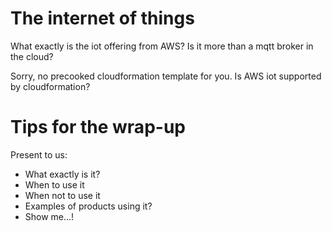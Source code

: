 
# The internet of things

What exactly is the iot offering from AWS? Is it more than a mqtt broker in the cloud?

Sorry, no precooked cloudformation template for you. Is AWS iot supported by cloudformation?

# Tips for the wrap-up

Present to us:

* What exactly is it?
* When to use it
* When not to use it
* Examples of products using it?
* Show me...!
